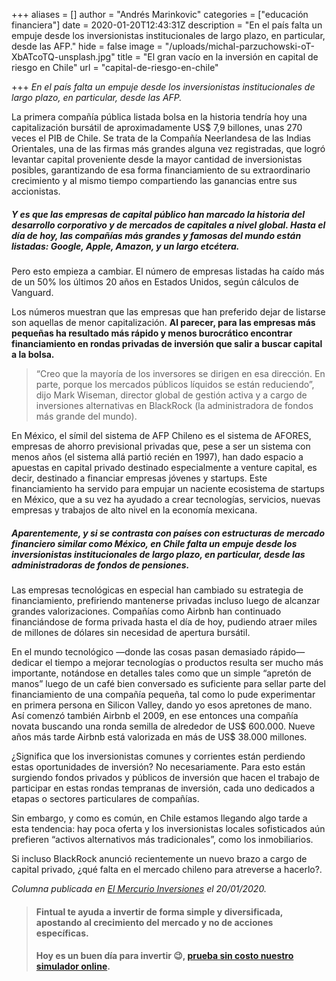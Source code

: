 +++
aliases = []
author = "Andrés Marinkovic"
categories = ["educación financiera"]
date = 2020-01-20T12:43:31Z
description = "En el país falta un empuje desde los inversionistas institucionales de largo plazo, en particular, desde las AFP."
hide = false
image = "/uploads/michal-parzuchowski-oT-XbATcoTQ-unsplash.jpg"
title = "El gran vacío en la inversión en capital de riesgo en Chile"
url = "capital-de-riesgo-en-chile"

+++
_En el país falta un empuje desde los inversionistas institucionales de largo plazo, en particular, desde las AFP._

La primera compañía pública listada bolsa en la historia tendría hoy una capitalización bursátil de aproximadamente US$ 7,9 billones, unas 270 veces el PIB de Chile. Se trata de la Compañía Neerlandesa de las Indias Orientales, una de las firmas más grandes alguna vez registradas, que logró levantar capital proveniente desde la mayor cantidad de inversionistas posibles, garantizando de esa forma financiamiento de su extraordinario crecimiento y al mismo tiempo compartiendo las ganancias entre sus accionistas.

##### Y es que las empresas de capital público han marcado la historia del desarrollo corporativo y de mercados de capitales a nivel global. Hasta el día de hoy, las compañías más grandes y famosas del mundo están listadas: Google, Apple, Amazon, y un largo etcétera.

Pero esto empieza a cambiar. El número de empresas listadas ha caído más de un 50% los últimos 20 años en Estados Unidos, según cálculos de Vanguard.

Los números muestran que las empresas que han preferido dejar de listarse son aquellas de menor capitalización. **Al parecer, para las empresas más pequeñas ha resultado más rápido y menos burocrático encontrar financiamiento en rondas privadas de inversión que salir a buscar capital a la bolsa.**

> “Creo que la mayoría de los inversores se dirigen en esa dirección. En parte, porque los mercados públicos líquidos se están reduciendo”, dijo Mark Wiseman, director global de gestión activa y a cargo de inversiones alternativas en BlackRock (la administradora de fondos más grande del mundo).

En México, el símil del sistema de AFP Chileno es el sistema de AFORES, empresas de ahorro previsional privadas que, pese a ser un sistema con menos años (el sistema allá partió recién en 1997), han dado espacio a apuestas en capital privado destinado especialmente a venture capital, es decir, destinado a financiar empresas jóvenes y startups. Este financiamiento ha servido para empujar un naciente ecosistema de startups en México, que a su vez ha ayudado a crear tecnologías, servicios, nuevas empresas y trabajos de alto nivel en la economía mexicana. 

##### Aparentemente, y si se contrasta con países con estructuras de mercado financiero similar como México, en Chile falta un empuje desde los inversionistas institucionales de largo plazo, en particular, desde las administradoras de fondos de pensiones.

Las empresas tecnológicas en especial han cambiado su estrategia de financiamiento, prefiriendo mantenerse privadas incluso luego de alcanzar grandes valorizaciones. Compañías como Airbnb han continuado financiándose de forma privada hasta el día de hoy, pudiendo atraer miles de millones de dólares sin necesidad de apertura bursátil.

En el mundo tecnológico —donde las cosas pasan demasiado rápido— dedicar el tiempo a mejorar tecnologías o productos resulta ser mucho más importante, notándose en detalles tales como que un simple “apretón de manos” luego de un café bien conversado es suficiente para sellar parte del financiamiento de una compañía pequeña, tal como lo pude experimentar en primera persona en Silicon Valley, dando yo esos apretones de mano. Así comenzó también Airbnb el 2009, en ese entonces una compañía novata buscando una ronda semilla de alrededor de US$ 600.000. Nueve años más tarde Airbnb está valorizada en más de US$ 38.000 millones.

¿Significa que los inversionistas comunes y corrientes están perdiendo estas oportunidades de inversión? No necesariamente. Para esto están surgiendo fondos privados y públicos de inversión que hacen el trabajo de participar en estas rondas tempranas de inversión, cada uno dedicados a etapas o sectores particulares de compañías. 

Sin embargo, y como es común, en Chile estamos llegando algo tarde a esta tendencia: hay poca oferta y los inversionistas locales sofisticados aún prefieren “activos alternativos más tradicionales”, como los inmobiliarios.

Si incluso BlackRock anunció recientemente un nuevo brazo a cargo de capital privado, ¿qué falta en el mercado chileno para atreverse a hacerlo?.

_Columna publicada en_ [_El Mercurio Inversiones_](https://www.elmercurio.com/Inversiones/Noticias/Columnas/2020/01/20/El-gran-vacio-en-la-inversion-en-capital-de-riesgo-en-Chile.aspx) _el 20/01/2020._

> #### Fintual te ayuda a invertir de forma simple y diversificada, apostando al crecimiento del mercado y no de acciones específicas.
>
> #### Hoy es un buen día para invertir 😉, [prueba sin costo nuestro simulador online](https://fintual.cl/?utm_source=edu&utm_medium=edu&utm_campaign=conversion&utm_content=edu+ganarle+al+mercado-304).